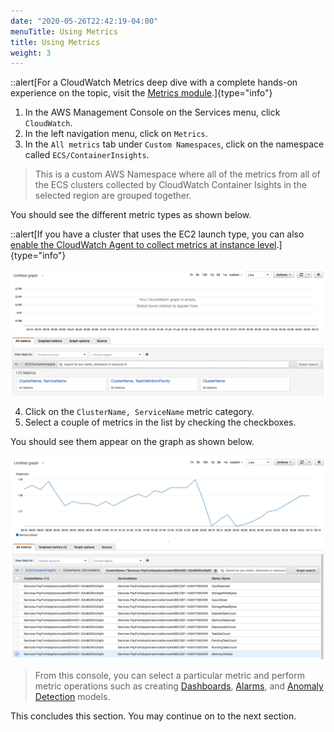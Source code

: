 ```yaml
---
date: "2020-05-26T22:42:19-04:00"
menuTitle: Using Metrics
title: Using Metrics
weight: 3
---
```


::alert[For a CloudWatch Metrics deep dive with a complete hands-on experience on the topic, visit the [Metrics module](/metrics).]{type="info"}

1. In the AWS Management Console on the Services menu, click `CloudWatch`.
2. In the left navigation menu, click on `Metrics`.
3. In the `All metrics` tab under `Custom Namespaces`, click on the namespace called `ECS/ContainerInsights`.

> This is a custom AWS Namespace where all of the metrics from all of the ECS clusters collected by CloudWatch Container Isights in the selected region are grouped together. 

You should see the different metric types as shown below.

::alert[If you have a cluster that uses the EC2 launch type, you can also [enable the CloudWatch Agent to collect metrics at instance level](https://docs.aws.amazon.com/AmazonCloudWatch/latest/monitoring/deploy-container-insights-ECS-instancelevel.html).]{type="info"}
 
![ECS Metrics](/static/images/containerinsights/ecs1.png?classes=shadow)

4. Click on the `ClusterName, ServiceName` metric category.
5. Select a couple of metrics in the list by checking the checkboxes. 

You should see them appear on the graph as shown below.

![ECS Metrics](/static/images/containerinsights/ecs2.png?classes=shadow)

> From this console, you can select a particular metric and perform metric operations such as creating [Dashboards](/dashboards), [Alarms](/alarms), and [Anomaly Detection](/anomalydetection) models.

This concludes this section. You may continue on to the next section.